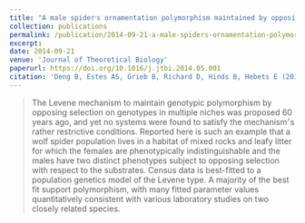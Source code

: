 ```yaml
---
title: "A male spider׳s ornamentation polymorphism maintained by opposing selection with two niches"
collection: publications
permalink: /publication/2014-09-21-a-male-spiders-ornamentation-polymorphism
excerpt: 
date: 2014-09-21
venue: 'Journal of Theoretical Biology'
paperurl: https://doi.org/10.1016/j.jtbi.2014.05.001
citation: 'Deng B, Estes AS, Grieb B, Richard D, Hinds B, Hebets E (2014) &quot;A male spider׳s ornamentation polymorphism maintained by opposing selection with two niches&quot; <i>Journal of Theoretical Biology</i>. 357:103-111'
---
```

> The Levene mechanism to maintain genotypic polymorphism by opposing selection on genotypes in multiple niches was proposed 60 years ago, and yet no systems were found to satisfy the mechanism׳s rather restrictive conditions. Reported here is such an example that a wolf spider population lives in a habitat of mixed rocks and leafy litter for which the females are phenotypically indistinguishable and the males have two distinct phenotypes subject to opposing selection with respect to the substrates. Census data is best-fitted to a population genetics model of the Levene type. A majority of the best fit support polymorphism, with many fitted parameter values quantitatively consistent with various laboratory studies on two closely related species.
